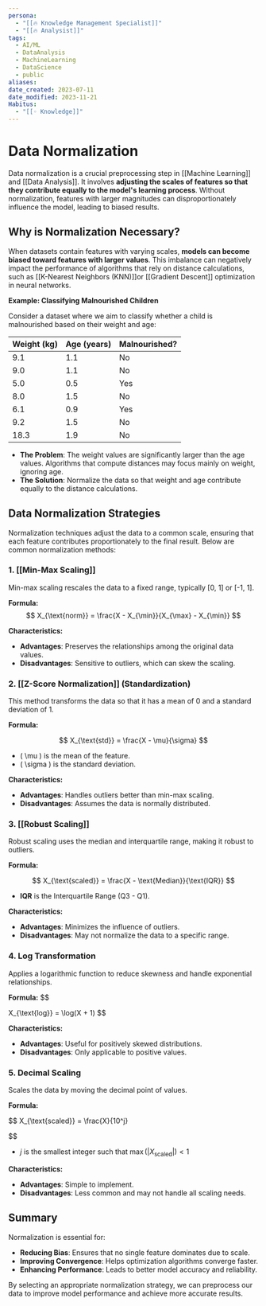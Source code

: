 ```yaml
---
persona:
  - "[[🔥 Knowledge Management Specialist]]"
  - "[[🔥 Analysist]]"
tags:
  - AI/ML
  - DataAnalysis
  - MachineLearning
  - DataScience
  - public
aliases: 
date_created: 2023-07-11
date_modified: 2023-11-21
Habitus:
  - "[[◦ Knowledge]]"
---
```

# Data Normalization

Data normalization is a crucial preprocessing step in [[Machine Learning]] and [[Data Analysis]]. It involves **adjusting the scales of features so that they contribute equally to the model's learning process**. Without normalization, features with larger magnitudes can disproportionately influence the model, leading to biased results.

## Why is Normalization Necessary?

When datasets contain features with varying scales, **models can become biased toward features with larger values**. This imbalance can negatively impact the performance of algorithms that rely on distance calculations, such as [[K-Nearest Neighbors (KNN)]]or [[Gradient Descent]] optimization in neural networks.

**Example: Classifying Malnourished Children**

Consider a dataset where we aim to classify whether a child is malnourished based on their weight and age:

| Weight (kg) | Age (years) | Malnourished? |
|-------------|-------------|---------------|
| 9.1         | 1.1         | No            |
| 9.0         | 1.1         | No            |
| 5.0         | 0.5         | Yes           |
| 8.0         | 1.5         | No            |
| 6.1         | 0.9         | Yes           |
| 9.2         | 1.5         | No            |
| 18.3        | 1.9         | No            |

- **The Problem**: The weight values are significantly larger than the age values. Algorithms that compute distances may focus mainly on weight, ignoring age.
- **The Solution**: Normalize the data so that weight and age contribute equally to the distance calculations.

## Data Normalization Strategies

Normalization techniques adjust the data to a common scale, ensuring that each feature contributes proportionately to the final result. Below are common normalization methods:

### 1. [[Min-Max Scaling]]

Min-max scaling rescales the data to a fixed range, typically [0, 1] or [-1, 1].

**Formula:**
$$
X_{\text{norm}} = \frac{X - X_{\min}}{X_{\max} - X_{\min}}
$$

**Characteristics:**

- **Advantages**: Preserves the relationships among the original data values.
- **Disadvantages**: Sensitive to outliers, which can skew the scaling.

### 2. [[Z-Score Normalization]] (Standardization)

This method transforms the data so that it has a mean of 0 and a standard deviation of 1.

**Formula:**

$$
X_{\text{std}} = \frac{X - \mu}{\sigma}
$$

- \( \mu \) is the mean of the feature.
- \( \sigma \) is the standard deviation.

**Characteristics:**

- **Advantages**: Handles outliers better than min-max scaling.
- **Disadvantages**: Assumes the data is normally distributed.

### 3. [[Robust Scaling]]

Robust scaling uses the median and interquartile range, making it robust to outliers.

**Formula:**

$$
X_{\text{scaled}} = \frac{X - \text{Median}}{\text{IQR}}
$$

- **IQR** is the Interquartile Range (Q3 - Q1).

**Characteristics:**

- **Advantages**: Minimizes the influence of outliers.
- **Disadvantages**: May not normalize the data to a specific range.

### 4. Log Transformation

Applies a logarithmic function to reduce skewness and handle exponential relationships.

**Formula:**
$$

X_{\text{log}} = \log(X + 1)
$$

**Characteristics:**

- **Advantages**: Useful for positively skewed distributions.
- **Disadvantages**: Only applicable to positive values.

### 5. Decimal Scaling

Scales the data by moving the decimal point of values.

**Formula:**

$$
X_{\text{scaled}} = \frac{X}{10^j}

$$
- $j$ is the smallest integer such that $\max(|X_{\text{scaled}}|) < 1$

**Characteristics:**

- **Advantages**: Simple to implement.
- **Disadvantages**: Less common and may not handle all scaling needs.

## Summary

Normalization is essential for:

- **Reducing Bias**: Ensures that no single feature dominates due to scale.
- **Improving Convergence**: Helps optimization algorithms converge faster.
- **Enhancing Performance**: Leads to better model accuracy and reliability.

By selecting an appropriate normalization strategy, we can preprocess our data to improve model performance and achieve more accurate results.